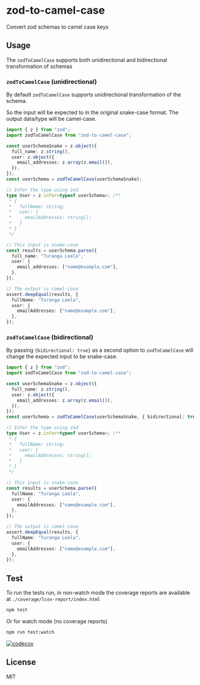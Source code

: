 # zod-to-camel-case

Convert zod schemas to camel case keys

## Usage

The `zodToCamelCase` supports both unidirectional and bidirectional transformation of schemas

### `zodToCamelCase` (unidirectional)

By default `zodToCamelCase` supports unidirectional transformation of the schema.

So the input will be expected to in the original snake-case format. The output data/type will be camel-case.

```ts
import { z } from "zod";
import zodToCamelCase from "zod-to-camel-case";

const userSchemaSnake = z.object({
  full_name: z.string(),
  user: z.object({
    email_addresses: z.array(z.email()),
  }),
});
const userSchema = zodToCamelCase(userSchemaSnake);

// Infer the type using zod
type User = z.infer<typeof userSchema>; /**
 * {
 *   fullName: string;
 *   user: {
 *     emailAddresses: string[];
 *   }
 * }
 */

// This input is snake-case
const results = userSchema.parse({
  full_name: "Turanga Leela",
  user: {
    email_addresses: ["name@example.com"],
  },
});

// The output is camel-case
assert.deepEqual(results, {
  fullName: "Turanga Leela",
  user: {
    emailAddresses: ["name@example.com"],
  },
});
```

### `zodToCamelCase` (bidirectional)

By passing `{bidirectional: true}` as a second option to `zodToCamelCase` will change the expected input to be snake-case.

```ts
import { z } from "zod";
import zodToCamelCase from "zod-to-camel-case";

const userSchemaSnake = z.object({
  full_name: z.string(),
  user: z.object({
    email_addresses: z.array(z.email()),
  }),
});
const userSchema = zodToCamelCase(userSchemaSnake, { bidirectional: true });

// Infer the type using zod
type User = z.infer<typeof userSchema>; /**
 * {
 *   fullName: string;
 *   user: {
 *     emailAddresses: string[];
 *   }
 * }
 */

// This input is snake-case
const results = userSchema.parse({
  fullName: "Turanga Leela",
  user: {
    emailAddresses: ["name@example.com"],
  },
});

// The output is camel-case
assert.deepEqual(results, {
  fullName: "Turanga Leela",
  user: {
    emailAddresses: ["name@example.com"],
  },
});
```

## Test

To run the tests run, in non-watch mode the coverage reports are available at `./coverage/lcov-report/index.html`

```bash
npm test
```

Or for watch mode (no coverage reports)

```bash
npm run test:watch
```

[![codecov](https://codecov.io/github/orangemug/zod-to-camel-case/graph/badge.svg?token=00EOGLB2HF)](https://codecov.io/github/orangemug/zod-to-camel-case)

## License

MIT
